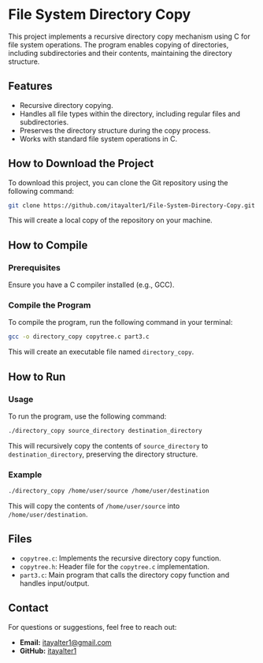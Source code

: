 
# File System Directory Copy

This project implements a recursive directory copy mechanism using C for file system operations. The program enables copying of directories, including subdirectories and their contents, maintaining the directory structure.

## Features

- Recursive directory copying.
- Handles all file types within the directory, including regular files and subdirectories.
- Preserves the directory structure during the copy process.
- Works with standard file system operations in C.

## How to Download the Project

To download this project, you can clone the Git repository using the following command:

```bash
git clone https://github.com/itayalter1/File-System-Directory-Copy.git
```

This will create a local copy of the repository on your machine.

## How to Compile

### Prerequisites

Ensure you have a C compiler installed (e.g., GCC).

### Compile the Program

To compile the program, run the following command in your terminal:

```bash
gcc -o directory_copy copytree.c part3.c
```

This will create an executable file named `directory_copy`.

## How to Run

### Usage

To run the program, use the following command:

```bash
./directory_copy source_directory destination_directory
```

This will recursively copy the contents of `source_directory` to `destination_directory`, preserving the directory structure.

### Example

```bash
./directory_copy /home/user/source /home/user/destination
```

This will copy the contents of `/home/user/source` into `/home/user/destination`.

## Files

- `copytree.c`: Implements the recursive directory copy function.
- `copytree.h`: Header file for the `copytree.c` implementation.
- `part3.c`: Main program that calls the directory copy function and handles input/output.

## Contact

For questions or suggestions, feel free to reach out:

- **Email:** itayalter1@gmail.com  
- **GitHub:** [itayalter1](https://github.com/itayalter1)
```

